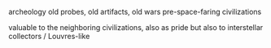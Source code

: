

archeology
old probes, old artifacts, old wars
pre-space-faring civilizations

valuable to the neighboring civilizations, also as pride
but also to interstellar collectors / Louvres-like
